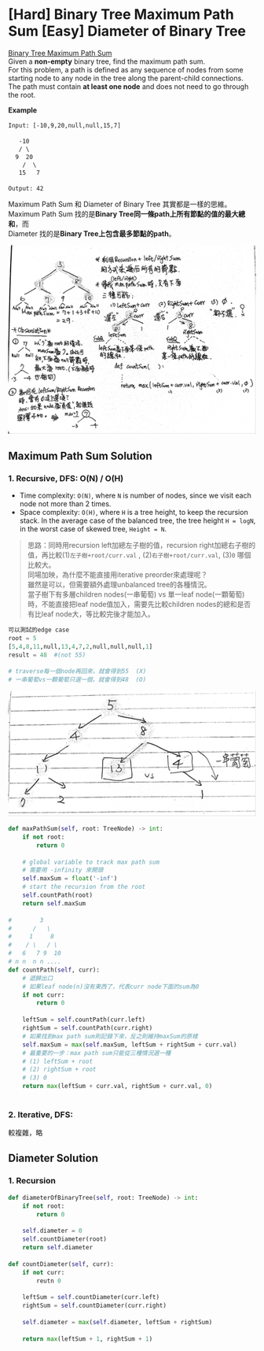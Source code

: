 # \[Hard\] Binary Tree Maximum Path Sum \[Easy\] Diameter of Binary Tree

[Binary Tree Maximum Path Sum](https://leetcode.com/problems/binary-tree-maximum-path-sum/)  
Given a **non-empty** binary tree, find the maximum path sum.  
For this problem, a path is defined as any sequence of nodes from some starting node to any node in the tree along the parent-child connections.   
The path must contain **at least one node** and does not need to go through the root.

**Example**

```text
Input: [-10,9,20,null,null,15,7]

   -10
   / \
  9  20
    /  \
   15   7

Output: 42
```



Maximum Path Sum 和 Diameter of Binary Tree 其實都是一樣的思維。  
Maximum Path Sum 找的是**Binary Tree同一條path上所有節點的值的最大總和**，而  
Diameter 找的是**Binary Tree上包含最多節點的path**。

![](../../.gitbook/assets/maxpathsum.jpg)

## Maximum Path Sum Solution

### 1. Recursive, DFS:   O\(N\) / O\(H\)

* Time complexity: `O(N)`, where `N` is number of nodes, since we visit each node not more than 2 times.
* Space complexity: `O(H)`, where `H` is a tree height, to keep the recursion stack. In the average case of the balanced tree, the tree height `H = logN`, in the worst case of skewed tree, `Height = N`.

> 思路：同時用recursion left加總左子樹的值，recursion right加總右子樹的值，再比較\(1\)`左子樹+root/curr.val` , \(2\)`右子樹+root/curr.val`, \(3\)`0` 哪個比較大。  
> 同場加映，為什麼不能直接用iterative preorder來處理呢？  
> 雖然是可以，但需要額外處理unbalanced tree的各種情況。  
> 當子樹下有多層children nodes\(一串葡萄\) vs 單一leaf node\(一顆葡萄\) 時，不能直接把leaf node值加入，需要先比較children nodes的總和是否有比leaf node大，等比較完後才能加入。

```python
可以測試的edge case
root = 5
[5,4,8,11,null,13,4,7,2,null,null,null,1]
result = 48  #(not 55)

# traverse每一個node再回來，就會得到55  (X)
# 一串葡萄vs一顆葡萄只選一個，就會得到48  (O)
```

![](../../.gitbook/assets/max_path_sum.jpg)

```python
def maxPathSum(self, root: TreeNode) -> int:
    if not root:
        return 0
        
    # global variable to track max path sum
    # 需要用 -infinity 來開頭
    self.maxSum = float('-inf')
    # start the recursion from the root
    self.countPath(root)
    return self.maxSum
    
#        3
#      /   \
#     1     8
#    / \   / \
#   6   7 9  10
# n n  n n ....
def countPath(self, curr):
    # 遞歸出口
    # 如果leaf node(n)沒有東西了，代表curr node下面的sum為0
    if not curr:
        return 0
        
    leftSum = self.countPath(curr.left)
    rightSum = self.countPath(curr.right)
    # 如果找到max path sum則記錄下來，反之則維持maxSum的原樣
    self.maxSum = max(self.maxSum, leftSum + rightSum + curr.val)
    # 最重要的一步：max path sum只能從三種情況選一種
    # (1) leftSum + root
    # (2) rightSum + root
    # (3) 0
    return max(leftSum + curr.val, rightSum + curr.val, 0)
    
```

### 2. Iterative, DFS:

較複雜，略

## Diameter Solution

### 1. Recursion

```python
def diameterOfBinaryTree(self, root: TreeNode) -> int:
    if not root:
        return 0
        
    self.diameter = 0
    self.countDiameter(root)
    return self.diameter
    
def countDiameter(self, curr):
    if not curr:
        reutn 0
    
    leftSum = self.countDiameter(curr.left)
    rightSum = self.countDiameter(curr.right)
    
    self.diameter = max(self.diameter, leftSum + rightSum)
    
    return max(leftSum + 1, rightSum + 1)
    
```

